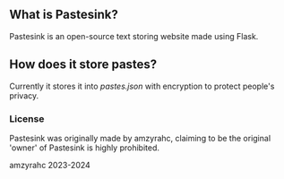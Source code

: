 ## What is Pastesink?
Pastesink is an open-source text storing website made using Flask.

## How does it store pastes?
Currently it stores it into *pastes.json* with encryption to protect people's privacy.

### License
Pastesink was originally made by amzyrahc, claiming to be the original 'owner' of Pastesink is highly prohibited.

amzyrahc 2023-2024
